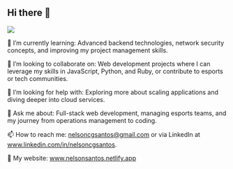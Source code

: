 ## Hi there 👋

![](https://komarev.com/ghpvc/?username=nelsoncgsantos&style=for-the-badge&color=red)

🌱 I’m currently learning: Advanced backend technologies, network security concepts, and improving my project management skills.

👯 I’m looking to collaborate on: Web development projects where I can leverage my skills in JavaScript, Python, and Ruby, or contribute to esports or tech communities.

🤔 I’m looking for help with: Exploring more about scaling applications and diving deeper into cloud services.

💬 Ask me about: Full-stack web development, managing esports teams, and my journey from operations management to coding.

📫 How to reach me: nelsoncgsantos@gmail.com or via LinkedIn at www.linkedin.com/in/nelsoncgsantos.

🛜 My website: www.nelsonsantos.netlify.app
